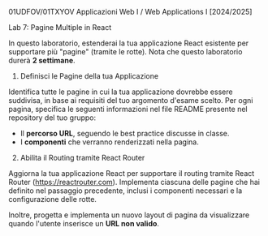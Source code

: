 ﻿01UDFOV/01TXYOV Applicazioni Web I / Web Applications I [2024/2025] 

Lab 7: Pagine Multiple in React 

In questo laboratorio, estenderai la tua applicazione React esistente per supportare più "pagine" (tramite le rotte). Nota che questo laboratorio durerà **2 settimane**.  

1. Definisci le Pagine della tua Applicazione

Identifica tutte le pagine in cui la tua applicazione dovrebbe essere suddivisa, in base ai requisiti del tuo argomento d'esame scelto. Per ogni pagina, specifica le seguenti informazioni nel file README presente nel repository del tuo gruppo: 

- Il **percorso URL**, seguendo le best practice discusse in classe. 
- I **componenti** che verranno renderizzati nella pagina. 
 
2. Abilita il Routing tramite React Router

Aggiorna la tua applicazione React per supportare il routing tramite React Router (<https://reactrouter.com>). Implementa ciascuna delle pagine che hai definito nel passaggio precedente, inclusi i componenti necessari e la configurazione delle rotte. 

Inoltre, progetta e implementa un nuovo layout di pagina da visualizzare quando l'utente inserisce un **URL non valido**.